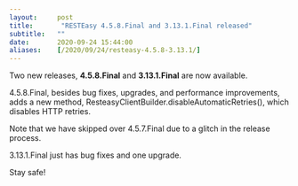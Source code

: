 ```yaml
---
layout:     post
title:       "RESTEasy 4.5.8.Final and 3.13.1.Final released"
subtitle:   ""
date:       2020-09-24 15:44:00
aliases:    [/2020/09/24/resteasy-4.5.8-3.13.1/]
---
```

Two new releases, **4.5.8.Final** and **3.13.1.Final** are now available.

4.5.8.Final, besides bug fixes, upgrades, and performance improvements, adds a new method, ResteasyClientBuilder.disableAutomaticRetries(), which disables HTTP retries.

Note that we have skipped over 4.5.7.Final due to a glitch in the release process.

3.13.1.Final just has bug fixes and one upgrade.

Stay safe!
